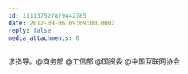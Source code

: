 ```yaml
---
id: 111137527879442785
date: 2012-09-06T09:09:00.000Z
reply: false
media_attachments: 0
---
```


求指导。@商务部 @工信部 @国资委 @中国互联网协会 ​​​​

